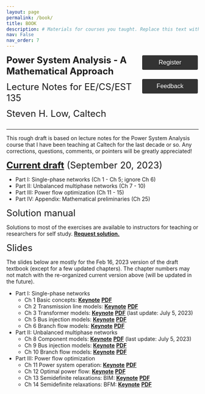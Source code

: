 ```yaml
---
layout: page
permalink: /book/
title: BOOK
description: # Materials for courses you taught. Replace this text with your description.
nav: False
nav_order: 7
---
```

<style>
    .styled-button {
        display: block;
        width: 150px; /* Fixed width */
        padding: 10px 20px;
        background-color: #333; /* Dark gray background */
        color: white; /* White text */
        text-align: center;
        text-decoration: none;
        font-size: 16px;
        border-radius: 5px;
        border: 2px solid white; /* White border */
        cursor: pointer;
        transition: background-color 0.3s, color 0.3s; /* Smooth transition */
        margin-bottom: 20px; /* Margin between buttons */
    }

    /* Button hover effect */
    .styled-button:hover {
        background-color: white; /* White background on hover */
        color: black; /* Black text on hover */
    }
</style>
<div id="container" style="display: flex; justify-content: space-between; align-items: flex-start; text-align: left;">
    <div id="content" style="flex: 1;">
        <div id="jump1" style="margin-bottom: 12px;">
            <font size='5.5' id="OPF"><b>Power System Analysis - A Mathematical Approach</b></font>
        </div>
        <div id="jump2" style="margin-bottom: 12px;">
            <font size='5.5' id="OPF">Lecture Notes for EE/CS/EST 135</font>
        </div>
        <div id="jump3" style="margin-bottom: 12px;">
            <font size='5.5' id="OPF">Steven H. Low, Caltech</font>
        </div>
    </div>
    <div id="buttons" style="flex: 0; display: flex; flex-direction: column; align-items: center;">
        <a href="https://form.jotform.com/221144847455155" target="_blank">
        <button class="styled-button">Register</button>
        </a>
        <a href="https://form.jotform.com/220081838982159" target="_blank">
        <button class="styled-button">Feedback</button>
        </a>
    </div>
</div>
<hr>

This rough draft is based on lecture notes for the Power System Analysis course that I have been teaching at Caltech for the last decade or so. Any corrections, questions, comments, or pointers will be greatly appreciated!

<div id="jump1" style="margin-bottom: 12px;"><font size='5.5' id = "OPF"><a target = "_blank" href='../assets/pdf/Low-201909-ee135Notes-Ch1toCh15AppNoSol-20230920.pdf'><b>Current draft</b></a> (September 20, 2023)</font></div>

- Part I: Single-phase networks (Ch 1 - Ch 5; ignore Ch 6)
- Part II: Unbalanced multiphase networks (Ch 7 - 10)
- Part III: Power flow optimization (Ch 11 - 15)
- Part IV: Appendix: Mathematical preliminaries (Ch 25)

<div id="jump1" style="margin-bottom: 12px;"><font size='5.5' id = "OPF">Solution manual</font></div>

Solutions to most of the exercises are available to instructors for teaching or researchers for self study.  <a target = "_blank" href='https://form.jotform.com/230617373015146'><b>Request solution.</b></a>

<div id="jump1" style="margin-bottom: 12px;"><font size='5.5' id = "OPF">Slides</font></div>

The slides below are mostly for the Feb 16, 2023 version of the draft textbook (except for a few updated chapters).  The chapter numbers may not match with the re-organized current version above (will be updated in the future).

- Part I: Single-phase networks
    - Ch 1 Basic concepts: <a target = "_blank" href='../assets/keynotes/Low-Ch1-BasicConcepts-202109.key' download="keynote1.key"><b>Keynote</b></a>  <a target = "_blank" href='../assets/book/Low-Ch1-BasicConcepts-202209.pdf'><b>PDF</b></a> 
    - Ch 2 Transmission line models: <a target = "_blank" href='../assets/img/people/admin/christine.jpg' download="christine.jpg"><b>Keynote</b></a>  <a target = "_blank" href='../assets/book/Low-Ch2-LineModels-202109.pdf'><b>PDF</b></a> 
    - Ch 3 Transformer models: <a target = "_blank" href='../assets/img/people/admin/christine.jpg' download="christine.jpg"><b>Keynote</b></a>  <a target = "_blank" href='../assets/book/Low-Ch3-Transformers-202307.pdf'><b>PDF</b></a>  (last update: July 5, 2023)
    - Ch 5 Bus injection models: <a target = "_blank" href='../assets/img/people/admin/christine.jpg' download="christine.jpg"><b>Keynote</b></a>  <a target = "_blank" href='../assets/book/Low-Ch5-BIM-202210.pdf'><b>PDF</b></a> 
    - Ch 6 Branch flow models: <a target = "_blank" href='../assets/img/people/admin/christine.jpg' download="christine.jpg"><b>Keynote</b></a>  <a target = "_blank" href='../assets/book/Low-Ch6-BFM-202211.pdf'><b>PDF</b></a> 
- Part II: Unbalanced multiphase networks
    - Ch 8 Component models: <a target = "_blank" href='../assets/img/people/admin/christine.jpg' download="christine.jpg"><b>Keynote</b></a>  <a target = "_blank" href='../assets/book/Low-Ch8-Unbalanced-Components-202307.pdf'><b>PDF</b></a>  (last update: July 5, 2023)
    - Ch 9 Bus injection models: <a target = "_blank" href='../assets/img/people/admin/christine.jpg' download="christine.jpg"><b>Keynote</b></a>  <a target = "_blank" href='../assets/book/Low-Ch9-Unbalanced-BIM-202211.pdf'><b>PDF</b></a> 
    - Ch 10 Branch flow models: <a target = "_blank" href='../assets/img/people/admin/christine.jpg' download="christine.jpg"><b>Keynote</b></a>  <a target = "_blank" href='../assets/book/Low-Ch10-Unbalanced-BFM-202212.pdf'><b>PDF</b></a> 
- Part III: Power flow optimization
    - Ch 11 Power system operation: <a target = "_blank" href='../assets/img/people/admin/christine.jpg' download="christine.jpg"><b>Keynote</b></a>  <a target = "_blank" href='http://netlab.caltech.edu/book/copies/slides-202210/Low-Ch1-BasicConcepts-202209.pdf'><b>PDF</b></a> 
    - Ch 12 Optimal power flow: <a target = "_blank" href='../assets/img/people/admin/christine.jpg' download="christine.jpg"><b>Keynote</b></a>  <a target = "_blank" href='../assets/book/Low-Ch11-PSOperation-202212.pdf'><b>PDF</b></a> 
    - Ch 13 Semidefinite relaxations: BIM: <a target = "_blank" href='../assets/img/people/admin/christine.jpg' download="christine.jpg"><b>Keynote</b></a>  <a target = "_blank" href='../assets/book/Low-Ch13-BIMrelaxation-202302.pdf'><b>PDF</b></a> 
    - Ch 14 Semidefinite relaxations: BFM: <a target = "_blank" href='../assets/img/people/admin/christine.jpg' download="christine.jpg"><b>Keynote</b></a>  <a target = "_blank" href='../assets/book/Low-Ch14-BFMrelaxation-202302.pdf'><b>PDF</b></a> 
